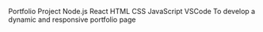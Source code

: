 Portfolio Project
Node.js
React
HTML
CSS
JavaScript
VSCode
To develop a dynamic and responsive portfolio page

